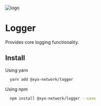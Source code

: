 [logo]: https://www.xy.company/img/home/logo_xy.png

![logo]

# Logger

Provides core logging functionality.

## Install

Using yarn

```sh
  yarn add @xyo-network/logger
```

Using npm

```sh
  npm install @xyo-network/logger --save
```